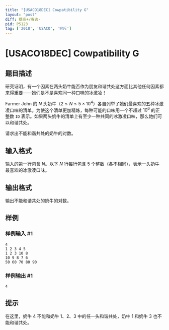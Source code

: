 ```yaml
---
title: "[USACO18DEC] Cowpatibility G"
layout: "post"
diff: 提高+/省选-
pid: P5123
tag: ['2018', 'USACO', '容斥']
---
```

# [USACO18DEC] Cowpatibility G
## 题目描述

研究证明，有一个因素在两头奶牛能否作为朋友和谐共处这方面比其他任何因素都来得重要——她们是不是喜欢同一种口味的冰激凌！

Farmer John 的 $N$ 头奶牛（$2\le N\le 5\times 10^4$）各自列举了她们最喜欢的五种冰激凌口味的清单。为使这个清单更加精炼，每种可能的口味用一个不超过 $10^6$ 的正整数 $\texttt{ID}$ 表示。如果两头奶牛的清单上有至少一种共同的冰激凌口味，那么她们可以和谐共处。

请求出不能和谐共处的奶牛的对数。
## 输入格式

输入的第一行包含 $N$。以下 $N$ 行每行包含 $5$ 个整数（各不相同），表示一头奶牛最喜欢的冰激凌口味。
## 输出格式

输出不能和谐共处的奶牛的对数。
## 样例

### 样例输入 #1
```
4
1 2 3 4 5
1 2 3 10 8
10 9 8 7 6
50 60 70 80 90
```
### 样例输出 #1
```
4
```
## 提示

在这里，奶牛 $4$ 不能和奶牛 $1$、$2$、$3$ 中的任一头和谐共处，奶牛 $1$ 和奶牛 $3$ 也不能和谐共处。
